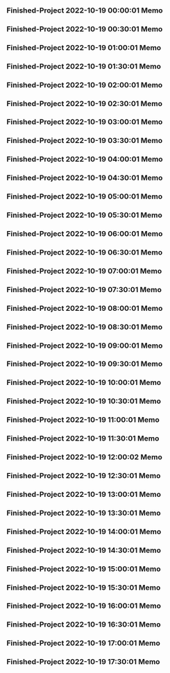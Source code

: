 ### Finished-Project 2022-10-19 00:00:01 Memo
### Finished-Project 2022-10-19 00:30:01 Memo
### Finished-Project 2022-10-19 01:00:01 Memo
### Finished-Project 2022-10-19 01:30:01 Memo
### Finished-Project 2022-10-19 02:00:01 Memo
### Finished-Project 2022-10-19 02:30:01 Memo
### Finished-Project 2022-10-19 03:00:01 Memo
### Finished-Project 2022-10-19 03:30:01 Memo
### Finished-Project 2022-10-19 04:00:01 Memo
### Finished-Project 2022-10-19 04:30:01 Memo
### Finished-Project 2022-10-19 05:00:01 Memo
### Finished-Project 2022-10-19 05:30:01 Memo
### Finished-Project 2022-10-19 06:00:01 Memo
### Finished-Project 2022-10-19 06:30:01 Memo
### Finished-Project 2022-10-19 07:00:01 Memo
### Finished-Project 2022-10-19 07:30:01 Memo
### Finished-Project 2022-10-19 08:00:01 Memo
### Finished-Project 2022-10-19 08:30:01 Memo
### Finished-Project 2022-10-19 09:00:01 Memo
### Finished-Project 2022-10-19 09:30:01 Memo
### Finished-Project 2022-10-19 10:00:01 Memo
### Finished-Project 2022-10-19 10:30:01 Memo
### Finished-Project 2022-10-19 11:00:01 Memo
### Finished-Project 2022-10-19 11:30:01 Memo
### Finished-Project 2022-10-19 12:00:02 Memo
### Finished-Project 2022-10-19 12:30:01 Memo
### Finished-Project 2022-10-19 13:00:01 Memo
### Finished-Project 2022-10-19 13:30:01 Memo
### Finished-Project 2022-10-19 14:00:01 Memo
### Finished-Project 2022-10-19 14:30:01 Memo
### Finished-Project 2022-10-19 15:00:01 Memo
### Finished-Project 2022-10-19 15:30:01 Memo
### Finished-Project 2022-10-19 16:00:01 Memo
### Finished-Project 2022-10-19 16:30:01 Memo
### Finished-Project 2022-10-19 17:00:01 Memo
### Finished-Project 2022-10-19 17:30:01 Memo
